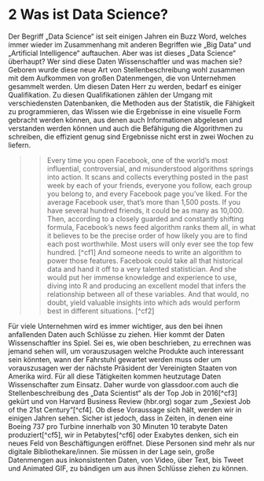 # 2 Was ist Data Science? #

Der Begriff „Data Science“ ist seit einigen Jahren ein Buzz Word, welches immer wieder im Zusammenhang mit anderen Begriffen wie „Big Data“ und „Artificial Intelligence“ auftauchen. Aber was ist dieses „Data Science“ überhaupt? Wer sind diese Daten Wissenschaftler und was machen sie?  
Geboren wurde diese neue Art von Stellenbeschreibung wohl zusammen mit dem Aufkommen von großen Datenmengen, die von Unternehmen gesammelt werden. Um diesen Daten Herr zu werden, bedarf es einiger Qualifikation. Zu diesen Qualifikationen zählen der Umgang mit verschiedensten Datenbanken, die Methoden aus der Statistik, die Fähigkeit zu programmieren, das Wissen wie die Ergebnisse in eine visuelle Form gebracht werden können, aus denen auch Informationen abgelesen und verstanden werden können und auch die Befähigung die Algorithmen zu schreiben, die effizient genug sind Ergebnisse nicht erst in zwei Wochen zu liefern.  

>> Every time you open Facebook, one of the world’s most influential, controversial, and misunderstood algorithms springs into action. It scans and collects everything posted in the past week by each of your friends, everyone you follow, each group you belong to, and every Facebook page you’ve liked. For the average Facebook user, that’s more than 1,500 posts. If you have several hundred friends, it could be as many as 10,000. Then, according to a closely guarded and constantly shifting formula, Facebook’s news feed algorithm ranks them all, in what it believes to be the precise order of how likely you are to find each post worthwhile. Most users will only ever see the top few hundred. [^cf1]
> And someone needs to write an algorithm to power those features. Facebook could take all that historical data and hand it off to a very talented statistician. And she would put her immense knowledge and experience to use, diving into R and producing an excellent model that infers the relationship between all of these variables. And that would, no doubt, yield valuable insights into which ads would perform best in different situations. [^cf2]

Für viele Unternehmen wird es immer wichtiger, aus den bei ihnen anfallenden Daten auch Schlüsse zu ziehen. Hier kommt der Daten Wissenschaftler ins Spiel. Sei es, wie oben beschrieben, zu errechnen was jemand sehen will, um vorauszusagen welche Produkte auch interessant sein könnten, wann der Fahrstuhl gewartet werden muss oder um vorauszusagen wer der nächste Präsident der Vereinigten Staaten von Amerika wird. Für all diese Tätigkeiten kommen heutzutage Daten Wissenschafter zum Einsatz. Daher wurde von glassdoor.com auch die Stellenbeschreibung des „Data Scientist“ als der Top Job in 2016[^cf3] gekürt und von Harvard Business Review (hbr.org) sogar zum „Sexiest Job of the 21st Century“[^cf4]. Ob diese Voraussage sich hält, werden wir in einigen Jahren sehen. Sicher ist jedoch, dass in Zeiten, in denen eine Boeing 737 pro Turbine innerhalb von 30 Minuten 10 terabyte Daten produziert[^cf5], wir in Petabytes[^cf6] oder Exabytes denken, sich ein neues Feld von Beschäftigungen eröffnet. Diese Personen sind mehr als nur digitale Bibliothekare/innen. Sie müssen in der Lage sein, große Datenmengen aus inkonsistenten Daten, von Video, über Text, bis Tweet und Animated GIF, zu bändigen um aus ihnen Schlüsse ziehen zu können.   